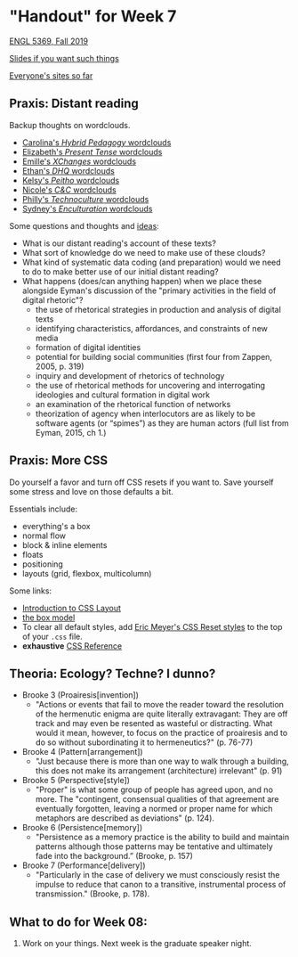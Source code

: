 # "Handout" for Week 7

[ENGL 5369, Fall 2019](calendar.html)

[Slides if you want such things](https://docs.google.com/presentation/d/e/2PACX-1vRufA94YIvpbFkJ2K591QOVPqCeLM5nAcGgkbJ0uiCuOgYeWh5OUR1FXmLTWgReyHFb8yPoLY4kWyb5/pub?start=false&loop=false&delayms=3000)

[Everyone's sites so far](fambly)


## Praxis: Distant reading

Backup thoughts on wordclouds.
- [Carolina's *Hybrid Pedagogy* wordclouds](https://carolinaavsar.github.io/wordclouds.html)
- [Elizabeth's *Present Tense* wordclouds](https://emock1.github.io/distant-reading.html)
- [Emille's *XChanges* wordclouds](https://emireno.github.io/drproject.html)
- [Ethan's *DHQ* wordclouds](https://ethanlgross.github.io/distant-reading-dhq.html)
- [Kelsy's *Peitho* wordclouds](https://kelsymascorro.github.io/distancelearningproject.html)
- [Nicole's *C&C* wordclouds](https://hellonicoler.github.io/portfolio/distant-reading/index.html)
- [Philly's *Technoculture* wordclouds](https://phillyvasquez.com/wordclouds.html)
- [Sydney's *Enculturation* wordclouds](https://sydneyspangler.github.io/distant-reading-project/)

Some questions and thoughts and [ideas](notes):
- What is our distant reading's account of these texts?
- What sort of knowledge do we need to make use of these clouds?
- What kind of systematic data coding (and preparation) would we need to do to make better use of our initial distant reading?
- What happens (does/can anything happen) when we place these alongside Eyman's discussion of the "primary activities in the field of digital rhetoric"?
  - the use of rhetorical strategies in production and analysis of digital texts
  - identifying characteristics, affordances, and constraints of new media
  - formation of digital identities
  - potential for building social communities (first four from Zappen, 2005, p. 319)
  - inquiry and development of rhetorics of technology
  - the use of rhetorical methods for uncovering and interrogating ideologies and cultural formation in digital work
  - an examination of the rhetorical function of networks
  - theorization of agency when interlocutors are as likely to be software agents (or “spimes”) as they are human actors (full list from Eyman, 2015, ch 1.)



## Praxis: More CSS
Do yourself a favor and turn off CSS resets if you want to. Save yourself some stress and love on those defaults a bit.

Essentials include:
  - everything's a box
  - normal flow
  - block & inline elements
  - floats
  - positioning
  - layouts (grid, flexbox, multicolumn)

Some links:
- [Introduction to CSS Layout](https://developer.mozilla.org/en-US/docs/Learn/CSS/CSS_layout/Introduction)
- [the box model](https://developer.mozilla.org/en-US/docs/Learn/CSS/Building_blocks/The_box_model)
- To clear all default styles, add [Eric Meyer's CSS Reset styles](https://meyerweb.com/eric/tools/css/reset/) to the top of your `.css` file.
- **exhaustive** [CSS Reference](https://developer.mozilla.org/en-US/docs/Web/CSS/Reference)


## Theoria: Ecology? Techne? I dunno?

- Brooke 3 (Proairesis[invention])
  - "Actions or events that fail to move the reader toward the resolution of the hermenutic enigma are quite literally extravagant: They are off track and may even be resented as wasteful or distracting. What would it mean, however, to focus on the practice of proairesis and to do so without subordinating it to hermeneutics?" (p. 76-77)
- Brooke 4 (Pattern[arrangement])
  - "Just because there is more than one way to walk through a building, this does not make its arrangement (architecture) irrelevant" (p. 91)
- Brooke 5 (Perspective[style])
  - "Proper" is what some group of people has agreed upon, and no more. The "contingent, consensual qualities of that agreement are eventually forgotten, leaving a normed or proper name for which metaphors are described as deviations" (p. 124).
- Brooke 6 (Persistence[memory])
  - "Persistence as a memory practice is the ability to build and maintain patterns although those patterns may be tentative and ultimately fade into the background.” (Brooke, p. 157)
- Brooke 7 (Performance[delivery])
  - "Particularly in the case of delivery we must consciously resist the impulse to reduce that canon to a transitive, instrumental process of transmission." (Brooke, p. 178).



## What to do for Week 08:
 1. Work on your things. Next week is the graduate speaker night.
